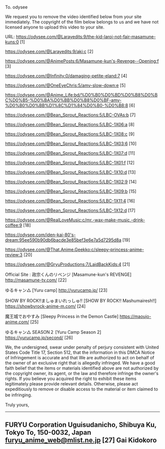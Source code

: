 To. odysee

We request you to remove the video identified below from your site
immediately.
The copyright of the film below belongs to us and we have not
licensed anyone to upload this video to your site.

URL:
https://odysee.com/@Larayedits:9/the-kid-laroi-not-fair-masamune-kuns:0
[1]

https://odysee.com/@Larayedits:9/aki:c 
[2]

https://odysee.com/@AnimePosts:6/Masamune-kun's-Revenge--Opening:f
[3]

https://odysee.com/@Infinity:0/damaging-petite-eland:7 
[4]

https://odysee.com/@OneEyeChris:5/amv-slow-down:e 
[5]

https://odysee.com/@Anime_Life:bd/%D0%B0%D0%BD%D0%B8%D0%BC%D0%B5-%D0%BA%D0%BB%D0%B8%D0%BF-amv-%D0%B0%D0%BB%D1%8C%D1%84%D0%B0-%D0%B8:8
[6]

https://odysee.com/@Bean_Sprout_Reactions:5/LBC-OVAs:b 
[7]

https://odysee.com/@Bean_Sprout_Reactions:5/LBC-1X06:a 
[8]

https://odysee.com/@Bean_Sprout_Reactions:5/LBC-1X08:c 
[9]

https://odysee.com/@Bean_Sprout_Reactions:5/LBC-1X03:6 
[10]

https://odysee.com/@Bean_Sprout_Reactions:5/LBC-1X07:d 
[11]

https://odysee.com/@Bean_Sprout_Reactions:5/LBC-1X01:f
[12]

https://odysee.com/@Bean_Sprout_Reactions:5/LBC-1X10:d 
[13]

https://odysee.com/@Bean_Sprout_Reactions:5/LBC-1X02:9 
[14]

https://odysee.com/@Bean_Sprout_Reactions:5/LBC-1X09:b 
[15]

https://odysee.com/@Bean_Sprout_Reactions:5/LBC-1X11:4 
[16]

https://odysee.com/@Bean_Sprout_Reactions:5/LBC-1X12:d 
[17]

https://odysee.com/@RealLoveMusic:c/mr.-wax-make-music,-drink-coffee:9
[18]

https://odysee.com/iden-kai-80's-dream:95ee590b90db6bacde3e85bef3e6e7a5d7295d8a
[19]

https://odysee.com/@That.Anime.Geekko:c/sleepy-princess-anime-review:3
[20]

https://odysee.com/@GryuProductions:7/LaidBackKids:4 [21]

Official Site :
政宗くんのリベンジ [Masamune-kun's REVENGE]
http://masamune-tv.com/ [22]

ゆるキャン△ [Yuru camp]
http://yurucamp.jp/ [23]

SHOW BY ROCK!!ましゅまいれっしゅ!! [SHOW BY ROCK!!
Mashumairesh!!]
https://showbyrock-anime-m.com/ [24]

魔王城でおやすみ [Sleepy Princess in the Demon Castle]
https://maoujo-anime.com/ [25]

ゆるキャン△ SEASON２ [Yuru Camp Season 2]
https://yurucamp.jp/second/ [26]

We, the undersigned, swear under penalty of perjury consistent with
United States Code Title 17, Section 512, that the information in this
DMCA Notice of Infringement is accurate and that We are authorized to
act on behalf of the owner of an exclusive right that is allegedly
infringed. We have a good faith belief that the items or materials
identified above are not authorized by the copyright owner, its agent,
or the law and therefore infringe the owner's rights.
If you believe you acquired the right to exhibit these items
legitimately please provide relevant details. Otherwise, please act
expeditiously to remove or disable access to the material or item
claimed to be infringing.　

Truly yours,

-------------------------------------------------------------
FURYU Corporation
Uguisudanicho, Shibuya Ku, Tokyo To, 150-0032, Japan
furyu_anime_web@mlist.ne.jp [27]
Gai Kidokoro
-------------------------------------------------------------
